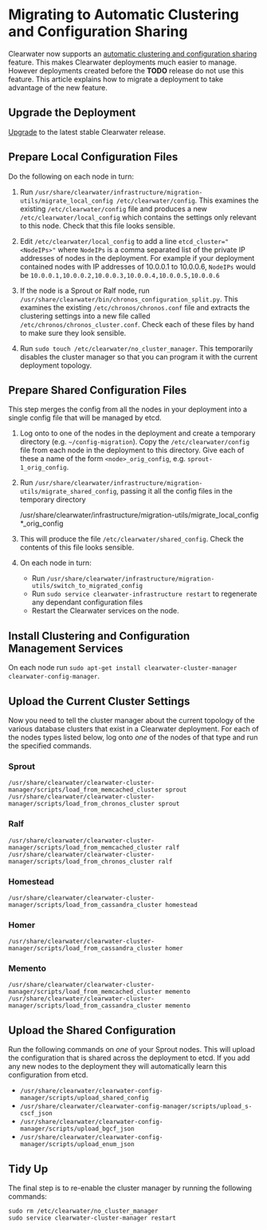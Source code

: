 # Migrating to Automatic Clustering and Configuration Sharing

Clearwater now supports an [automatic clustering and configuration sharing](Automatic_Clustering_Config_Sharing) feature. This makes Clearwater deployments much easier to manage. However deployments created before the **TODO** release do not use this feature. This article explains how to migrate a deployment to take advantage of the new feature.

## Upgrade the Deployment

[Upgrade](Upgrading_a_Clearwater_deployment) to the latest stable Clearwater release.

## Prepare Local Configuration Files

Do the following on each node in turn:

1.  Run `/usr/share/clearwater/infrastructure/migration-utils/migrate_local_config /etc/clearwater/config`. This examines the existing `/etc/clearwater/config` file and produces a new `/etc/clearwater/local_config` which contains the settings only relevant to this node. Check that this file looks sensible.

2.  Edit `/etc/clearwater/local_config` to add a line `etcd_cluster="<NodeIPs>"` where `NodeIPs` is a comma separated list of the private IP addresses of nodes in the deployment. For example if your deployment contained nodes with IP addresses of 10.0.0.1 to 10.0.0.6, `NodeIPs` would be `10.0.0.1,10.0.0.2,10.0.0.3,10.0.0.4,10.0.0.5,10.0.0.6`

3.  If the node is a Sprout or Ralf node, run `/usr/share/clearwater/bin/chronos_configuration_split.py`. This examines the existing `/etc/chronos/chronos.conf` file and extracts the clustering settings into a new file called `/etc/chronos/chronos_cluster.conf`. Check each of these files by hand to make sure they look sensible.

4.  Run `sudo touch /etc/clearwater/no_cluster_manager`. This temporarily disables the cluster manager so that you can program it with the current deployment topology.

## Prepare Shared Configuration Files

This step merges the config from all the nodes in your deployment into a single config file that will be managed by etcd.

1.  Log onto to one of the nodes in the deployment and create a temporary directory (e.g. `~/config-migration`). Copy the `/etc/clearwater/config` file from each node in the deployment to this directory. Give each of these a name of the form `<node>_orig_config`, e.g. `sprout-1_orig_config`.

2.  Run `/usr/share/clearwater/infrastructure/migration-utils/migrate_shared_config`, passing it all the config files in the temporary directory

    /usr/share/clearwater/infrastructure/migration-utils/migrate_local_config *_orig_config

3.  This will produce the file `/etc/clearwater/shared_config`. Check the contents of this file looks sensible.

4.  On each node in turn:

    * Run `/usr/share/clearwater/infrastructure/migration-utils/switch_to_migrated_config`
    * Run `sudo service clearwater-infrastructure restart` to regenerate any dependant configuration files
    * Restart the Clearwater services on the node.

## Install Clustering and Configuration Management Services

On each node run `sudo apt-get install clearwater-cluster-manager clearwater-config-manager`.

## Upload the Current Cluster Settings

Now you need to tell the cluster manager about the current topology of the various database clusters that exist in a Clearwater deployment. For each of the nodes types listed below, log onto *one* of the nodes of that type and run the specified commands.

### Sprout

    /usr/share/clearwater/clearwater-cluster-manager/scripts/load_from_memcached_cluster sprout
    /usr/share/clearwater/clearwater-cluster-manager/scripts/load_from_chronos_cluster sprout

### Ralf

    /usr/share/clearwater/clearwater-cluster-manager/scripts/load_from_memcached_cluster ralf
    /usr/share/clearwater/clearwater-cluster-manager/scripts/load_from_chronos_cluster ralf

### Homestead

    /usr/share/clearwater/clearwater-cluster-manager/scripts/load_from_cassandra_cluster homestead

### Homer

    /usr/share/clearwater/clearwater-cluster-manager/scripts/load_from_cassandra_cluster homer

### Memento

    /usr/share/clearwater/clearwater-cluster-manager/scripts/load_from_memcached_cluster memento
    /usr/share/clearwater/clearwater-cluster-manager/scripts/load_from_cassandra_cluster memento

## Upload the Shared Configuration

Run the following commands on *one* of your Sprout nodes. This will upload the configuration that is shared across the deployment to etcd. If you add any new nodes to the deployment they will automatically learn this configuration from etcd.

* `/usr/share/clearwater/clearwater-config-manager/scripts/upload_shared_config`
* `/usr/share/clearwater/clearwater-config-manager/scripts/upload_s-cscf_json`
* `/usr/share/clearwater/clearwater-config-manager/scripts/upload_bgcf_json`
* `/usr/share/clearwater/clearwater-config-manager/scripts/upload_enum_json`

## Tidy Up

The final step is to re-enable the cluster manager by running the following commands:

    sudo rm /etc/clearwater/no_cluster_manager
    sudo service clearwater-cluster-manager restart
